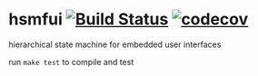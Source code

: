 # hsmfui [![Build Status](https://travis-ci.org/Sasja/hsmfui.svg?branch=master)](https://travis-ci.org/Sasja/hsmfui) [![codecov](https://codecov.io/gh/Sasja/hsmfui/branch/master/graph/badge.svg)](https://codecov.io/gh/Sasja/hsmfui)

hierarchical state machine for embedded user interfaces

run ```make test``` to compile and test
